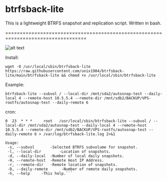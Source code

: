 # btrfsback-lite
This is a lightweight BTRFS snapshot and replication script.
Written in bash.

==================================================================================
	  
![alt text](https://raw.githubusercontent.com/unix1984/btrfsback-lite/main/btr-lite.png)


Install: 

```wget -O /usr/local/sbin/btrfsback-lite https://raw.githubusercontent.com/unix1984/btrfsback-lite/main/btrfsback-lite && chmod +x /usr/local/sbin/btrfsback-lite```




Example:

```btrfsback-lite --subvol / --local-dir /mnt/sda2/autosnap-test --daily-local 4 --remote-host 10.5.5.4 --remote-dir /mnt/sdb2/BACKUP/VPS-rootfs/autosnap-test --daily-remote 6```



cron:

```0  23  * * *     root   /usr/local/sbin/btrfsback-lite --subvol / --local-dir /mnt/sda2/autosnap-test --daily-local 4 --remote-host 10.5.5.4 --remote-dir /mnt/sdb2/BACKUP/VPS-rootfs/autosnap-test --daily-remote 6 > /var/log/btrfsback-lite.log 2>&1```






```
Usage:
 -s, --subvol		-Selected BTRFS subvolume for snapshot.
 -l, --local-dir		-Location of snapshots.
 -d, --daily-local	-Number of local daily snapshots.
 -H, --remote-host	-Remote Host IP Address.
 -r, --remote-dir	-Remote location of snapshots.
 -D, --daily-remote      -Number of remote daily snapshots.
 -h, --help		-This help.```
```

